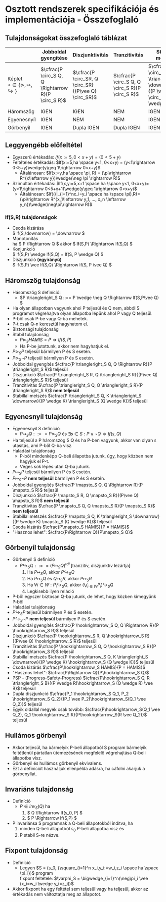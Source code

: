 <script type="text/x-mathjax-config">
    MathJax.Hub.Config({
      tex2jax: {
        skipTags: ['script', 'noscript', 'style', 'textarea', 'pre'],
        inlineMath: [['$','$']]
      }
    });
</script>
<script src="https://cdn.mathjax.org/mathjax/latest/MathJax.js?config=TeX-AMS-MML_HTMLorMML" type="text/javascript"></script>

# Osztott rendszerek specifikációja és implementációja - Összefoglaló

## Tulajdonságokat összefoglaló táblázat

|                                                                        | Jobboldal gyengítése                                | Diszjunktivitás                                      | Tranzitivitás                                   | Stabillal metszés                                                                       | Csoda kizárása                       | PSP                                                                                                     |
| ---------------------------------------------------------------------- | --------------------------------------------------- | ---------------------------------------------------- | ----------------------------------------------- | --------------------------------------------------------------------------------------- | ------------------------------------ | ------------------------------------------------------------------------------------------------------- |
| Képlet <br> $\circ \in \{ \triangleright, \mapsto, \hookrightarrow \}$ | $\cfrac{P \circ_S Q, Q \Rightarrow R}{P \circ_S R}$ | $\cfrac{P \circ_SR, Q \circ_SR}{(P\vee Q) \circ_SR}$ | $\cfrac{P \circ_S Q, Q \circ_S R}{P \circ_S R}$ | $\cfrac{P \circ_S Q, K \triangleright_S \downarrow}{(P \wedge K) \circ_S (Q \wedge K)}$ | $\cfrac{P \circ_S HAMIS}{P = HAMIS}$ | $\cfrac{P\hookrightarrow_S Q, R \triangleright_S B}{(P \wedge R)\hookrightarrow_S (Q \wedge R) \vee B}$ |
| Háromszög                                                              | IGEN                                                | IGEN                                                 | NEM                                             | IGEN                                                                                    | ?                                    | -                                                                                                       |
| Egyenesnyíl                                                            | IGEN                                                | NEM                                                  | NEM                                             | IGEN                                                                                    | IGEN                                 | -                                                                                                       |
| Görbenyíl                                                              | IGEN                                                | Dupla IGEN                                           | Dupla IGEN                                      | IGEN                                                                                    | IGEN                                 | IGEN                                                                                                    |

## Leggyengébb előfeltétel

- Egyszerű értékadás: $lf(x:=5, 0<x+y) = (0<5+y)$
- Feltételes értékadás: $lf(x:=5,ha \space y<1, 0<x+y) = (y<1\rightarrow 0<5+y)\wedge(y\geq 1\rightarrow 0<x+y)$
  - Általánosan: $lf(x:=y,ha \space \pi, R) = (\pi\rightarrow R^{x\leftarrow y})\wedge(\neg \pi \rightarrow R)$
- Szimultán értékadás: $lf(x,y:=5,x+1 \space ha \space y<1, 0<x+y)=(y<1\rightarrow 0<5+x+1)\wedge(y\geq 1\rightarrow 0<x+y)$
  - Általánosan: $lf((\|_{i=1}^nx_i=y_i \space ha \space \pi),R)=(\pi\rightarrow R^{x_1\leftarrow y_1, ..., x_n \leftarrow y_n})\wedge(\neg\pi\rightarrow R)$

### lf(S,R) tulajdonságok

- Csoda kizárása  
   $ lf(S,\downarrow) = \downarrow $
- Monotonitás  
   ha $ P \Rightarrow Q $ akkor $ lf(S,P) \Rightarrow lf(S,Q) $
- Konjunkció  
   $ lf(S,P) \wedge lf(S,Q) = lf(S, P \wedge Q) $
- Diszjunkció **(egyirányú)**  
   $ lf(S,P) \vee lf(S,Q) \Rightarrow lf(S, P \vee Q) $

## Háromszög tulajdonság

- Hásomszög S definíció:
  - $P \triangleright_S Q ::== P \wedge \neg Q \Rightarrow lf(S,P\vee Q) $
- Ha olyan állapotban vagyunk ahol P teljesül és Q nem, abból S programot végrehajtva olyan állapotba lépünk ahol P vagy Q teljesül.
- P-ből csak P-be vagy Q-ba mehetek.
- P-t csak Q-n keresztül hagyhatom el.
- Biztonsági tulajdonság
- Stabil tulajdonság
  - $P\triangleright_S HAMIS = P \Rightarrow lf(S,P)$
  - Ha P-be jutottunk, akkor nem hagyhatjuk el.
- $P\triangleright_S P$ teljesül bármilyen P és S esetén.
- $P\triangleright_S \neg P$ teljesül bármilyen P és S esetén.
- Jobboldal gyengítés $\cfrac{P \triangleright_S Q, Q \Rightarrow R}{P \triangleright_S R}$ teljesül
- Diszjunkció $\cfrac{P \triangleright_S R, Q \triangleright_S R}{(P\vee Q) \triangleright_S R}$ teljesül
- Tranzitivitás $\cfrac{P \triangleright_S Q, Q \triangleright_S R}{P \triangleright_S R}$ **nem teljesül**
- Stabillal metszés $\cfrac{P \triangleright_S Q, K \triangleright_S \downarrow}{(P \wedge K) \triangleright_S (Q \wedge K)}$ teljesül

## Egyenesnyíl tulajdonság

- Egyenesnyíl S definíció
  - $P\mapsto_S Q ::== P\triangleright_S Q$ és $\exists s \in S: P \wedge \neg Q \Rightarrow lf(s,Q)$
- Ha teljesül a P háromszög S Q és ha P-ben vagyunk, akkor van olyan s utasítás, ami P-ből Q-ba visz.
- Haladási tulajdonság
  - P-ből mindenképp Q-beli állapotba jutunk, úgy, hogy közben nem hagyjuk el P-t.
  - Véges sok lépés után Q-ba jutunk.
- $P\mapsto_S P$ teljesül bármilyen P és S esetén.
- $P\mapsto_S \neg P$ **nem teljesül** bármilyen P és S esetén.
- Jobboldal gyengítés $\cfrac{P \mapsto_S Q, Q \Rightarrow R}{P \mapsto_S R}$ teljesül
- Diszjunkció $\cfrac{P \mapsto_S R, Q \mapsto_S R}{(P\vee Q) \mapsto_S R}$ **nem teljesül**
- Tranzitivitás $\cfrac{P \mapsto_S Q, Q \mapsto_S R}{P \mapsto_S R}$ **nem teljesül**
- Stabillal metszés $\cfrac{P \mapsto_S Q, K \triangleright_S \downarrow}{(P \wedge K) \mapsto_S (Q \wedge K)}$ teljesül
- Csoda kizárás $\cfrac{P\mapsto_S HAMIS}{P = HAMIS}$
- "Hasznos lehet": $\cfrac{P\Rightarrow Q}{P\mapsto_S Q}$

## Görbenyíl tulajdonság

- Görbenyíl S definíció
  - $P \hookrightarrow_S Q ::== (P \mapsto_S Q)^{tdl}$ [tranzitív, diszjunktív lezártja]
    1. Ha $P\mapsto_S Q$, akkor $P\hookrightarrow_S Q$
    2. Ha $P\mapsto_S Q$ és $Q\mapsto_S R$, akkor $P\mapsto_S R$
    3. Ha $\forall i \in W:P_i\hookrightarrow_S Q$, akkor $(\bigvee_{i \in W}P_i)\hookrightarrow_S Q$
    4. Legkisebb ilyen reláció
- P-ből egyszer biztosan Q-ba jutunk, de lehet, hogy közben kimegyünk P-ből
- Haladási tulajdonság
- $P\hookrightarrow_S P$ teljesül bármilyen P és S esetén.
- $P\hookrightarrow_S \neg P$ **nem teljesül** bármilyen P és S esetén.
- Jobboldal gyengítés $\cfrac{P \hookrightarrow_S Q, Q \Rightarrow R}{P \hookrightarrow_S R}$ teljesül
- Diszjunkció $\cfrac{P \hookrightarrow_S R, Q \hookrightarrow_S R}{(P\vee Q) \hookrightarrow_S R}$ teljesül
- Tranzitivitás $\cfrac{P \hookrightarrow_S Q, Q \hookrightarrow_S R}{P \hookrightarrow_S R}$ teljesül
- Stabillal metszés $\cfrac{P \hookrightarrow_S Q, K \triangleright_S \downarrow}{(P \wedge K) \hookrightarrow_S (Q \wedge K)}$ teljesül
- Csoda kizárás $\cfrac{P\hookrightarrow_S HAMIS}{P = HAMIS}$
- "Hasznos lehet": $\cfrac{P\Rightarrow Q}{P\hookrightarrow_S Q}$
- PSP - (Progress-Safety-Progress) $\cfrac{P\hookrightarrow_S Q, R \triangleright_S B}{(P \wedge R)\hookrightarrow_S (Q \wedge R) \vee B}$ teljesül
- Dupla diszjunkció $\cfrac{P_1 \hookrightarrow_S Q_1, P_2 \hookrightarrow_S Q_2}{(P_1 \vee P_2)\hookrightarrow_S(Q_1 \vee Q_2)}$ teljesül
- Egyik oldallal megyek csak tovább: $\cfrac{P\hookrightarrow_S(Q_1 \vee Q_2), Q_1 \hookrightarrow_S R}{P\hookrightarrow_S(R \vee Q_2)}$ teljesül

## Hullámos görbenyíl

- Akkor teljesül, ha bármelyik P-beli állapotból S program bármelyik feltétlenül pártatlan ütemezésének megfelelő végrehajtása Q-beli állapotba visz.
- Görbenyíl és hullámos görbenyíl ekvivalens.
- Ezt a definíciót használjuk ellenpélda adásra, ha cáfolni akarjuk a görbenyílat.

## Invariáns tulajdonság

- Definíció
  - $P \in inv_S(Q)$ ha
    1. $ Q \Rightarrow lf(s_0, P) $
    2. $ P \Rightarrow lf(S,P) $
- P invariánsa S programnak a Q-beli állapotokból índítva, ha
  1. minden Q-beli állapotból $s_0$ P-beli állapotba visz és
  2. P stabil S-re nézve.

## Fixpont tulajdonság

- Definíció
  - Legyen $S = (s_0, {\square_{i=1}^n x_i,y_i:=w_i,z_i \space ha \space \pi_i})$ program  
    fixpont feltétele: $\varphi_S = \bigwedge_{i=1}^n(\neg\pi_i \vee (x_i=w_i \wedge y_i=z_i))$
- Akkor fixpont ha egy feltétel sem teljesül vagy ha teljesül, akkor az értékadás nem változtatja meg az állapotot.
